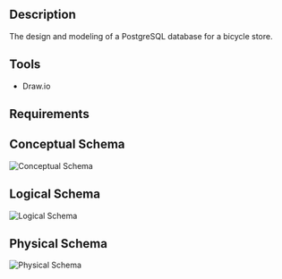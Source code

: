 ## Description
The design and modeling of a PostgreSQL database for a bicycle store.

## Tools
- Draw.io

## Requirements

## Conceptual Schema
![Conceptual Schema](https://github.com/Lu15700/database_modeling_for_postgresql/assets/102251361/72ce7bb3-b72c-4ecd-8683-d2bbfc1ffded)

## Logical Schema
![Logical Schema](https://github.com/Lu15700/database_modeling_for_postgresql/assets/102251361/3e32bc0c-b39a-4889-ba2a-b71c139d8823)

## Physical Schema
![Physical Schema](https://github.com/Lu15700/database_modeling_for_postgresql/assets/102251361/357957f5-17cb-4caf-917c-28db6269c6d9)
